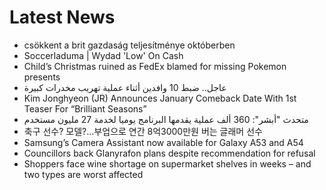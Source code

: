 # Latest News
-  csökkent a brit gazdaság teljesítménye októberben
-  Soccerladuma | Wydad 'Low' On Cash
-  Child’s Christmas ruined as FedEx blamed for missing Pokemon presents
-  عاجل.. ضبط 10 وافدين أثناء عملية تهريب مخدرات كبيرة
-  Kim Jonghyeon (JR) Announces January Comeback Date With 1st Teaser For “Brilliant Seasons”
-  متحدث "أبشر": 360 ألف عملية يقدمها البرنامج يوميا لخدمة 27 مليون مستخدم
-  축구 선수? 모델?…부업으로 연간 8억3000만원 버는 글래머 선수
-  Samsung’s Camera Assistant now available for Galaxy A53 and A54
-  Councillors back Glanyrafon plans despite recommendation for refusal
-  Shoppers face wine shortage on supermarket shelves in weeks – and two types are worst affected
